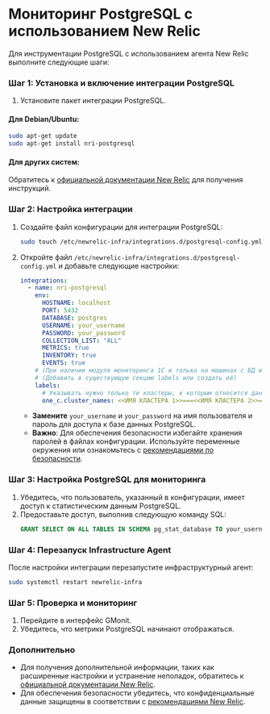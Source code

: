 # Мониторинг PostgreSQL с использованием New Relic

Для инструментации PostgreSQL с использованием агента New Relic выполните следующие шаги:


### Шаг 1: Установка и включение интеграции PostgreSQL

1. Установите пакет интеграции PostgreSQL.

#### Для Debian/Ubuntu:
```bash
sudo apt-get update
sudo apt-get install nri-postgresql
```

#### Для других систем:
Обратитесь к [официальной документации New Relic](https://docs.newrelic.com/docs/infrastructure/host-integrations/host-integrations-list/postgresql/postgresql-integration/) для получения инструкций.



### Шаг 2: Настройка интеграции

1. Создайте файл конфигурации для интеграции PostgreSQL:
   ```bash
   sudo touch /etc/newrelic-infra/integrations.d/postgresql-config.yml
   ```

2. Откройте файл `/etc/newrelic-infra/integrations.d/postgresql-config.yml` и добавьте следующие настройки:
   ```yaml
   integrations:
     - name: nri-postgresql
       env:
         HOSTNAME: localhost
         PORT: 5432
         DATABASE: postgres
         USERNAME: your_username
         PASSWORD: your_password
         COLLECTION_LIST: "ALL"
         METRICS: true
         INVENTORY: true
         EVENTS: true
       # (При наличии модуля мониторинга 1С и только на машинах с БД и приложениями 1С)
       # (Добавить в существующую секцию labels или создать её)
       labels:
         # Указывать нужно только те кластеры, к которым относится данный хост (обычно он будет только один)
         one_c.cluster_names: <<ИМЯ КЛАСТЕРА 1>>===<<ИМЯ КЛАСТЕРА 2>>===<<ИМЯ КЛАСТЕРА 3>>
   ```

   - **Замените** `your_username` и `your_password` на имя пользователя и пароль для доступа к базе данных PostgreSQL.
   - **Важно**: Для обеспечения безопасности избегайте хранения паролей в файлах конфигурации. Используйте переменные окружения или ознакомьтесь с [рекомендациями по безопасности](https://docs.newrelic.com/docs/security/security-privacy/compliance/regulatory-audits-new-relic-services/).



### Шаг 3: Настройка PostgreSQL для мониторинга

1. Убедитесь, что пользователь, указанный в конфигурации, имеет доступ к статистическим данным PostgreSQL.
2. Предоставьте доступ, выполнив следующую команду SQL:
   ```sql
   GRANT SELECT ON ALL TABLES IN SCHEMA pg_stat_database TO your_username;
   ```



### Шаг 4: Перезапуск Infrastructure Agent

После настройки интеграции перезапустите инфраструктурный агент:

```bash
sudo systemctl restart newrelic-infra
```



### Шаг 5: Проверка и мониторинг

1. Перейдите в интерфейс GMonit.
2. Убедитесь, что метрики PostgreSQL начинают отображаться.



### Дополнительно

- Для получения дополнительной информации, таких как расширенные настройки и устранение неполадок, обратитесь к [официальной документации New Relic](https://docs.newrelic.com/docs/infrastructure/host-integrations/host-integrations-list/postgresql/postgresql-integration/).
- Для обеспечения безопасности убедитесь, что конфиденциальные данные защищены в соответствии с [рекомендациями New Relic](https://docs.newrelic.com/docs/security/security-privacy/compliance/regulatory-audits-new-relic-services/).
